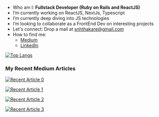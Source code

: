 
- Who am I: <strong>Fullstack Developer (Ruby on Rails and ReactJS)</strong>
- I’m currently working on ReactJS, NextJs, Typescript
- I’m currently deep diving into JS technologies
- I’m looking to collaborate as a FrontEnd Dev on interesting projects
- Let's connect: Drop a mail at snhthakare@gmail.com
- How to find me: 
  -  [Medium](https://medium.com/@snhthakare)
  -  [LinkedIn](https://www.linkedin.com/in/snehathakare/)

[![Top Langs](https://github-readme-stats.vercel.app/api/top-langs/?username=snehathakare)](https://github.com/snehathakare/github-readme-stats)

<h3>My Recent Medium Articles</h3>
 <a target="_blank" href="https://github-readme-medium-recent-article.vercel.app/medium/@snhthakare/0"><img src="https://github-readme-medium-recent-article.vercel.app/medium/@snhthakare/0" alt="Recent Article 0"> 

<a target="_blank" href="https://github-readme-medium-recent-article.vercel.app/medium/@snhthakare/1"><img src="https://github-readme-medium-recent-article.vercel.app/medium/@snhthakare/1" alt="Recent Article 1"> 
  
<a target="_blank" href="https://github-readme-medium-recent-article.vercel.app/medium/@snhthakare/2"><img src="https://github-readme-medium-recent-article.vercel.app/medium/@snhthakare/2" alt="Recent Article 2"> 
  
<a target="_blank" href="https://github-readme-medium-recent-article.vercel.app/medium/@snhthakare/3"><img src="https://github-readme-medium-recent-article.vercel.app/medium/@snhthakare/3" alt="Recent Article 3">   

